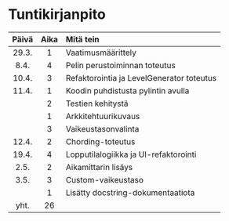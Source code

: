 # Tuntikirjanpito
| Päivä | Aika | Mitä tein  |
| :-: | :-: | :- |
| 29.3. | 1 | Vaatimusmäärittely |
| 8.4. | 4 | Pelin perustoiminnan toteutus |
| 10.4. | 3 | Refaktorointia ja LevelGenerator toteutus |
| 11.4. | 1 | Koodin puhdistusta pylintin avulla |
| | 2 | Testien kehitystä |
| | 1 | Arkkitehtuurikuvaus |
| | 3 | Vaikeustasonvalinta |
| 12.4. | 2 | Chording-toteutus |
| 19.4. | 4 | Lopputilalogiikka ja UI-refaktorointi |
| 2.5. | 2 | Aikamittarin lisäys |
| 3.5. | 3 | Custom-vaikeustaso |
| | 1 | Lisätty docstring-dokumentaatiota |
| yht. | 26 | |
